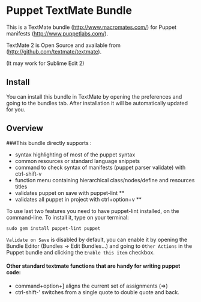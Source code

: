 # Puppet TextMate Bundle

This is a TextMate bundle (http://www.macromates.com/) for 
Puppet manifests (http://www.puppetlabs.com/).

TextMate 2 is Open Source and available from (http://github.com/textmate/textmate).

(It may work for Sublime Edit 2)

## Install

You can install this bundle in TextMate by opening the preferences and going to the bundles tab. After installation it will be automatically updated for you.

## Overview
###This bundle directly supports :

   * syntax highlighting of most of the puppet syntax
   * common resources or standard language snippets
   * command to check syntax of manifests (puppet parser validate) with ctrl-shift-v 
   * function menu containing hierarchical class/nodes/define and resources titles
   * validates puppet on save with puppet-lint **
   * validates all puppet in project with ctrl+option+v **

To use last two features you need to have puppet-lint installed, on the command-line. To install it, type on your terminal:

    sudo gem install puppet-lint puppet

`Validate on Save` is disabled by default, you can enable it by opening the Bundle Editor (Bundles → Edit Bundles…) and going to `Other Actions` in the Puppet bundle and clicking the `Enable this item` checkbox.


#### Other standard textmate functions that are handy for writing puppet code:
	
   * command+option+] aligns the current set of assignments (=>)
   * ctrl-shift-' switches from a single quote to double quote and back.